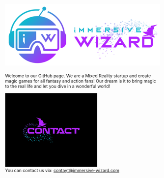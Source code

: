 # ![Immersive Wizard Solutions](/logo.png)

Welcome to our GitHub page.
We are a Mixed Reality startup and create magic games for all fantasy and action fans!
Our dream is it to bring magic to the real life and let you dive in a wonderful world!


<img src="/contact.jpeg" width="300" title="Contact"> <br>
You can contact us via: contayt@immersive-wizard.com
